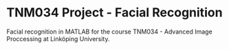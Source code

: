 # TNM034 Project - Facial Recognition
Facial recognition in MATLAB for the course TNM034 - Advanced Image Proccessing at Linköping University.
